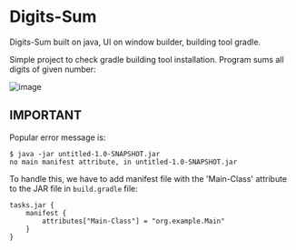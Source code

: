 # Digits-Sum
Digits-Sum built on java, UI on window builder, building tool gradle.

Simple project to check gradle building tool installation. Program sums all digits of given number:

![image](https://user-images.githubusercontent.com/24220136/226554269-d267bc23-c826-42fc-96be-bc93000a4036.png)

## IMPORTANT 

Popular error message is:

```
$ java -jar untitled-1.0-SNAPSHOT.jar
no main manifest attribute, in untitled-1.0-SNAPSHOT.jar
```

To handle this, we have to add manifest file with the 'Main-Class' attribute to the JAR file in `build.gradle` file:

```
tasks.jar {
    manifest {
        attributes["Main-Class"] = "org.example.Main"
    }
}

```
